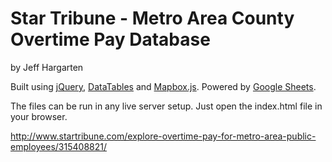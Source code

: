 Star Tribune - Metro Area County Overtime Pay Database
================

by Jeff Hargarten

Built using [jQuery](https://github.com/jquery/jquery), [DataTables](https://www.datatables.net/) and [Mapbox.js](https://www.mapbox.com/mapbox.js/api/v2.2.2/). Powered by [Google Sheets](https://www.google.com/sheets/about/).

The files can be run in any live server setup. Just open the index.html file in your browser.

http://www.startribune.com/explore-overtime-pay-for-metro-area-public-employees/315408821/